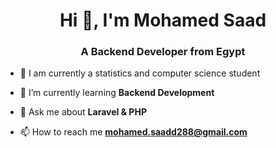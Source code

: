 <h1 align="center">Hi 👋, I'm Mohamed Saad</h1>
<h3 align="center">A Backend Developer from Egypt</h3>


- 🔭 I am currently a statistics and computer science student

- 🌱 I’m currently learning **Backend Development**

- 💬 Ask me about **Laravel & PHP**

- 📫 How to reach me **mohamed.saadd288@gmail.com**



